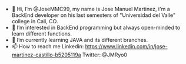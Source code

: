 - 👋 Hi, I’m @JoseMMC99, my name is Jose Manuel Martinez, i'm a BackEnd developer on his last semesters of "Universidad del Valle" college in Cali, CO.
- 👀 I’m interested in BackEnd programming but always open-minded to learn different functions.
- 🌱 I’m currently learning JAVA and its different branches.
- 📫 How to reach me
      Linkedin: https://www.linkedin.com/in/jose-martinez-castillo-b5205119a
      Twitter: @JMRyo0

<!---
JoseMMC99/JoseMMC99 is a ✨ special ✨ repository because its `README.md` (this file) appears on your GitHub profile.
You can click the Preview link to take a look at your changes.
--->
